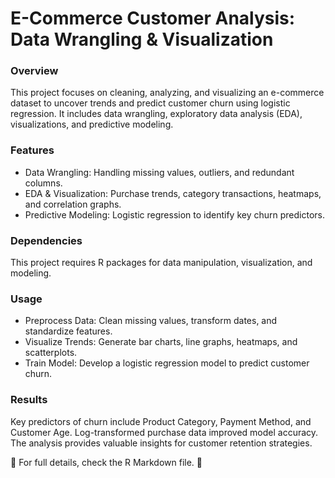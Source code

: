 # E-Commerce Customer Analysis: Data Wrangling & Visualization

### Overview
This project focuses on cleaning, analyzing, and visualizing an e-commerce dataset to uncover trends and predict customer churn using logistic regression. It includes data wrangling, exploratory data analysis (EDA), visualizations, and predictive modeling.

### Features
- Data Wrangling: Handling missing values, outliers, and redundant columns.
- EDA & Visualization: Purchase trends, category transactions, heatmaps, and correlation graphs.
- Predictive Modeling: Logistic regression to identify key churn predictors.

### Dependencies
This project requires R packages for data manipulation, visualization, and modeling.

### Usage
- Preprocess Data: Clean missing values, transform dates, and standardize features.
- Visualize Trends: Generate bar charts, line graphs, heatmaps, and scatterplots.
- Train Model: Develop a logistic regression model to predict customer churn.

### Results
Key predictors of churn include Product Category, Payment Method, and Customer Age. Log-transformed purchase data improved model accuracy. The analysis provides valuable insights for customer retention strategies.

📂 For full details, check the R Markdown file. 🚀

